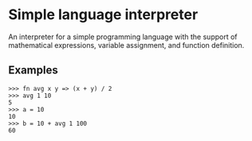 # Simple language interpreter

An interpreter for a simple programming language
with the support of mathematical expressions, variable assignment, and function definition.

## Examples

```
>>> fn avg x y => (x + y) / 2
>>> avg 1 10
5
>>> a = 10
10
>>> b = 10 + avg 1 100
60
```
